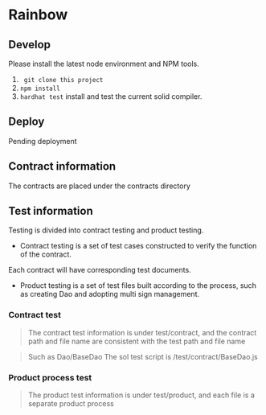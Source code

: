 # Rainbow


 
## Develop

Please install the latest node environment and NPM tools.

1. ` git clone this project`
2. `npm install`
3. `hardhat test` install and test the current solid compiler.



## Deploy

Pending deployment



## Contract information

The contracts are placed under the contracts directory



## Test information

Testing is divided into contract testing and product testing.

* Contract testing is a set of test cases constructed to verify the function of the contract.

Each contract will have corresponding test documents.

* Product testing is a set of test files built according to the process, such as creating Dao and adopting multi sign management.




### Contract test

>The contract test information is under test/contract, and the contract path and file name are consistent with the test path and file name

>Such as Dao/BaseDao The sol test script is /test/contract/BaseDao.js



### Product process test

>The product test information is under test/product, and each file is a separate product process

